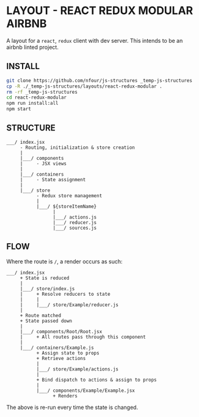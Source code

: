 # LAYOUT - REACT REDUX MODULAR AIRBNB

A layout for a `react`, `redux` client with dev server.
This intends to be an airbnb linted project.


## INSTALL
```bash
git clone https://github.com/nfour/js-structures _temp-js-structures
cp -R ./_temp-js-structures/layouts/react-redux-modular .
rm -rf _temp-js-structures
cd react-redux-modular
npm run install:all
npm start
```

## STRUCTURE
```
___/ index.jsx
     - Routing, initialization & store creation
     |
     |___/ components
     |     - JSX views
     |
     |___/ containers
     |     - State assignment
     |
     |___/ store
           - Redux store management
           |
           |___/ ${storeItemName}
                 |
                 |___/ actions.js
                 |___/ reducer.js
                 |___/ sources.js
```

## FLOW

Where the route is `/`, a render occurs as such:
```
___/ index.jsx
     + State is reduced
     |
     |___/ store/index.js
     |     + Resolve reducers to state
     |     |
     |     |___/ store/Example/reducer.js
     |
     + Route matched
     + State passed down
     |
     |___/ components/Root/Root.jsx
     |     + All routes pass through this component
     |
     |___/ containers/Example.js
           + Assign state to props
           + Retrieve actions
           |
           |___/ store/Example/actions.js
           |
           + Bind dispatch to actions & assign to props
           |
           |___/ components/Example/Example.jsx
                 + Renders
```

The above is re-run every time the state is changed.

